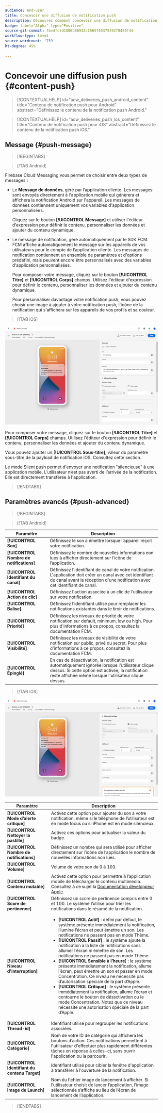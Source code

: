 ```yaml
---
audience: end-user
title: Concevoir une diffusion de notification push
description: Découvrez comment concevoir une diffusion de notification push avec Adobe Campaign Web
badge: label="Alpha" type="Positive"
source-git-commit: fbedfc5d1886b86932c156574037549270480f44
workflow-type: tm+mt
source-wordcount: '759'
ht-degree: 45%

---
```


# Concevoir une diffusion push {#content-push}

>[!CONTEXTUALHELP]
>id="acw_deliveries_push_android_content"
>title="Contenu de notification push pour Android"
>abstract="Définissez le contenu de la notification push Android."

>[!CONTEXTUALHELP]
>id="acw_deliveries_push_ios_content"
>title="Contenu de notification push pour iOS"
>abstract="Définissez le contenu de la notification push iOS."

## Message {#push-message}

>[!BEGINTABS]

>[!TAB Android]

Firebase Cloud Messaging vous permet de choisir entre deux types de messages :

* Le **Message de données**, géré par l’application cliente. Les messages sont envoyés directement à l&#39;application mobile qui génèrera et affichera la notification Android sur l&#39;appareil. Les messages de données contiennent uniquement vos variables d&#39;application personnalisées.

   Cliquez sur le bouton **[!UICONTROL Message]** et utiliser l&#39;éditeur d&#39;expression pour définir le contenu, personnaliser les données et ajouter du contenu dynamique.

* Le message de notification, géré automatiquement par le SDK FCM. FCM affiche automatiquement le message sur les appareils de vos utilisateurs pour le compte de l’application cliente. Les messages de notification contiennent un ensemble de paramètres et d&#39;options prédéfini, mais peuvent encore être personnalisés avec des variables d&#39;application personnalisées.

   Pour composer votre message, cliquez sur le bouton **[!UICONTROL Titre]** et **[!UICONTROL Corps]** champs. Utilisez l&#39;éditeur d&#39;expression pour définir le contenu, personnaliser les données et ajouter du contenu dynamique.

   Pour personnaliser davantage votre notification push, vous pouvez choisir une image à ajouter à votre notification push, l&#39;icône de la notification qui s&#39;affichera sur les appareils de vos profils et sa couleur.

>[!TAB iOS]

![](assets/push_content_1.png)

Pour composer votre message, cliquez sur le bouton **[!UICONTROL Titre]** et **[!UICONTROL Corps]** champs. Utilisez l&#39;éditeur d&#39;expression pour définir le contenu, personnaliser les données et ajouter du contenu dynamique.

Vous pouvez ajouter un **[!UICONTROL Sous-titre]**, valeur du paramètre sous-titre de la payload de notification iOS. Consultez cette section.

Le mode Silent push permet d&#39;envoyer une notification &quot;silencieuse&quot; à une application mobile. L’utilisateur n’est pas averti de l’arrivée de la notification. Elle est directement transférée à l&#39;application.

>[!ENDTABS]

## Paramètres avancés {#push-advanced}

>[!BEGINTABS]

>[!TAB Android]

| Paramètre | Description |
|---------|---------|
| **[!UICONTROL Son]** | Définissez le son à émettre lorsque l’appareil reçoit votre notification. |
| **[!UICONTROL Nombre de notifications]** | Définissez le nombre de nouvelles informations non lues à afficher directement sur l’icône de l’application. |
| **[!UICONTROL Identifiant du canal]** | Définissez l&#39;identifiant de canal de votre notification. L&#39;application doit créer un canal avec cet identifiant de canal avant la réception d&#39;une notification avec cet identifiant de canal. |
| **[!UICONTROL Action de clic]** | Définissez l&#39;action associée à un clic de l&#39;utilisateur sur votre notification. |
| **[!UICONTROL Balise]** | Définissez l’identifiant utilisé pour remplacer les notifications existantes dans le tiroir de notifications. |
| **[!UICONTROL Priorité]** | Définissez les niveaux de priorité de votre notification sur default, minimum, low ou high. Pour plus d&#39;informations à ce propos, consultez la documentation FCM. |
| **[!UICONTROL Visibilité]** | Définissez les niveaux de visibilité de votre notification sur public, privé ou secret. Pour plus d&#39;informations à ce propos, consultez la documentation FCM. |
| **[!UICONTROL Épinglé]** | En cas de désactivation, la notification est automatiquement ignorée lorsque l&#39;utilisateur clique dessus. Si cette option est activée, la notification reste affichée même lorsque l&#39;utilisateur clique dessus. |

>[!TAB iOS]

![](assets/push_content_2.png)

| Paramètre | Description |
|---------|---------|
| **[!UICONTROL Mode d’alerte critique]** | Activez cette option pour ajouter du son à votre notification, même si le téléphone de l’utilisateur est en mode focus ou si iPhone est en mode silencieux. |
| **[!UICONTROL Nettoyer la pastille]** | Activez ces options pour actualiser la valeur du badge. |
| **[!UICONTROL Nombre de notifications]** | Définissez un nombre qui sera utilisé pour afficher directement sur l’icône de l’application le nombre de nouvelles informations non lues. |
| **[!UICONTROL Volume]** | Volume de votre son de 0 à 100. |
| **[!UICONTROL Contenu mutable]** | Activez cette option pour permettre à l’application mobile de télécharger le contenu multimédia. Consultez à ce sujet la [Documentation développeur Apple](https://developer.apple.com/library/content/documentation/NetworkingInternet/Conceptual/RemoteNotificationsPG/ModifyingNotifications.html). |
| **[!UICONTROL Score de pertinence]** | Définissez un score de pertinence compris entre 0 et 100. Le système l’utilise pour trier les notifications dans le résumé de la notification. |
| **[!UICONTROL Niveau d&#39;interruption]** | <ul> <li>**[!UICONTROL Actif]** : défini par défaut, le système présente immédiatement la notification, illumine l’écran et peut émettre un son. Les notifications ne passent pas en mode Thème.</li><li>**[!UICONTROL Passif]** : le système ajoute la notification à la liste de notifications sans allumer l’écran ni émettre de son. Les notifications ne passent pas en mode Thème.</li><li>**[!UICONTROL Sensible à l’heure]** : le système présente immédiatement la notification, allume l’écran, peut émettre un son et passer en mode Concentration. Ce niveau ne nécessite pas d’autorisation spéciale de la part d’Apple.</li> <li>**[!UICONTROL Critique]** : le système présente immédiatement la notification, allume l’écran et contourne le bouton de désactivation ou le mode Concentration. Notez que ce niveau nécessite une autorisation spéciale de la part d’Apple.</ul> |
| **[!UICONTROL Thread-id]** | Identifiant utilisé pour regrouper les notifications associées. |
| **[!UICONTROL Catégorie]** | Nom de votre ID de catégorie qui affichera les boutons d’action. Ces notifications permettent à l&#39;utilisateur d&#39;effectuer plus rapidement différentes tâches en réponse à celles-ci, sans ouvrir l&#39;application ou la parcourir. |
| **[!UICONTROL Identifiant du contenu Target]** | Identifiant utilisé pour cibler la fenêtre d&#39;application à transférer à l&#39;ouverture de la notification. |
| **[!UICONTROL Image de Launch]** | Nom du fichier image de lancement à afficher. Si l’utilisateur choisit de lancer l’application, l’image sélectionnée s’affiche au lieu de l’écran de lancement de l’application. |

>[!ENDTABS]

<!--Sounds must be included in the application and defined when the service is created. Refer to this section.-->



